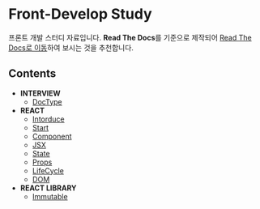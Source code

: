 # Front-Develop Study

프론트 개발 스터디 자료입니다. **Read The Docs**를 기준으로 제작되어 [Read The Docs로 이동](https://hangem-study.readthedocs.io/en/latest/)하여 보시는 것을 추천합니다.

## Contents

- **INTERVIEW**
    - [DocType](./interview/doctype.md)
- **REACT**
    - [Intorduce](./react/about.md)
    - [Start](./react/start.md)
    - [Component](./react/component.md)
    - [JSX](./react/jsx.md)
    - [State](./react/state.md)
    - [Props](./react/props.md)
    - [LifeCycle](./react/lifecycle.md)
    - [DOM](./react/dom.md)
- **REACT LIBRARY**
    - [Immutable](./react-library/immutable.md)